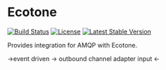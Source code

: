 # Ecotone

[![Build Status](https://travis-ci.org/ecotoneframework/symfony.svg?branch=master)](https://travis-ci.org/ecotoneframework/amqp)
[![License](https://poser.pugx.org/ecotone/amqp/license)](https://packagist.org/packages/ecotone/amqp)
[![Latest Stable Version](https://poser.pugx.org/ecotone/amqp/v/stable)](https://packagist.org/packages/ecotone/amqp)

Provides integration for AMQP with Ecotone.


->event driven -> outbound channel adapter
input <-